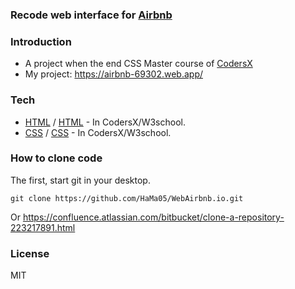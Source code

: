 ### Recode web interface for [Airbnb](https://www.airbnb.com/)

### Introduction
* A project when the end CSS Master course of [CodersX](https://school.coders-x.com/)
* My project: https://airbnb-69302.web.app/

### Tech
* [HTML](https://school.coders-x.com/) / [HTML](https://www.w3schools.com/html/default.asp) - In CodersX/W3school.
* [CSS](https://school.coders-x.com/) / [CSS](https://www.w3schools.com/css/default.asp) - In CodersX/W3school.

### How to clone code
The first, start git in your desktop.
``` git
git clone https://github.com/HaMa05/WebAirbnb.io.git
```
Or https://confluence.atlassian.com/bitbucket/clone-a-repository-223217891.html

### License
MIT
